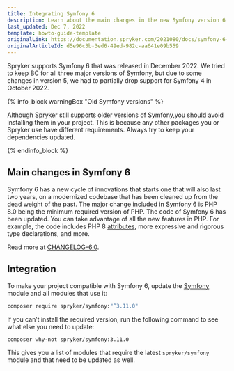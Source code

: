 ```yaml
---
title: Integrating Symfony 6
description: Learn about the main changes in the new Symfony version 6
last_updated: Dec 7, 2022
template: howto-guide-template
originalLink: https://documentation.spryker.com/2021080/docs/symfony-6-integration
originalArticleId: d5e96c3b-3ed6-49ed-982c-aa641e09b559
---
```


Spryker supports Symfony 6 that was released in December 2022. We tried to keep BC for all three major versions of Symfony, but due to some changes in version 5, we had to partially drop support for Symfony 4 in October 2022.

{% info_block warningBox "Old Symfony versions" %}

Although Spryker still supports older versions of Symfony,you should avoid installing them in your project. This is because any other packages you or Spryker use have different requirements. Always try to keep your dependencies updated.

{% endinfo_block %}

<a name="changes"></a>

## Main changes in Symfony 6

Symfony 6 has a new cycle of innovations that starts one that will also last two years, on a modernized codebase that has been cleaned up from the dead weight of the past.
The major change included in Symfony 6 is PHP 8.0 being the minimum required version of PHP.
The code of Symfony 6 has been updated. You can take advantage of all the new features in PHP.
For example, the code includes PHP 8 [attributes](https://www.php.net/manual/fr/language.attributes.overview.php), more expressive and rigorous type declarations, and more.

Read more at [CHANGELOG-6.0](https://github.com/symfony/symfony/blob/6.0/CHANGELOG-6.0.md). 

## Integration

To make your project compatible with Symfony 6, update the [Symfony](https://github.com/spryker/symfony) module and all modules that use it:

```bash
composer require spryker/symfony:"^3.11.0"
```

If you can’t install the required version, run the following command to see what else you need to update:

```bash
composer why-not spryker/symfony:3.11.0
```

This gives you a list of modules that require the latest `spryker/symfony` module and that need to be updated as well.
